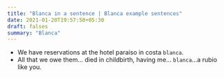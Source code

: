 ```yaml
---
title: "Blanca in a sentence | Blanca example sentences"
date: 2021-01-20T19:57:50+05:30
draft: falses
summary: "Blanca"
---
```

- We have reservations at the hotel paraiso in costa `blanca`.
- All that we owe them... died in childbirth, having me... `blanca`...a rubio like you.
                 
